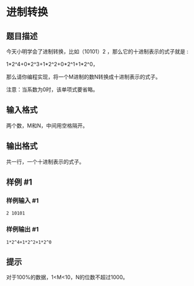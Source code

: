 # 进制转换

## 题目描述

今天小明学会了进制转换，比如（10101）2 ，那么它的十进制表示的式子就是 :

1\*2^4+0\*2^3+1\*2^2+0\*2^1+1\*2^0，

那么请你编程实现，将一个M进制的数N转换成十进制表示的式子。

注意：当系数为0时，该单项式要省略。


## 输入格式

两个数，M和N，中间用空格隔开。


## 输出格式

共一行，一个十进制表示的式子。


## 样例 #1

### 样例输入 #1
```
2 10101
```

### 样例输出 #1

```
1*2^4+1*2^2+1*2^0
```

## 提示

对于100%的数据，1<M<10，N的位数不超过1000。

